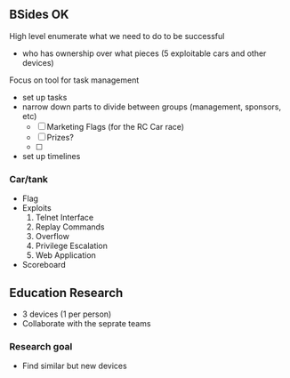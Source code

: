 ## BSides OK
High level enumerate what we need to do to be successful
- who has ownership over what pieces (5 exploitable cars and other devices)

Focus on tool for task management
- set up tasks
- narrow down parts to divide between groups (management, sponsors, etc)
    - [ ] Marketing Flags (for the RC Car race)
    - [ ] Prizes?
    - [ ] 
- set up timelines

### Car/tank
- Flag
- Exploits
    1. Telnet Interface
    2. Replay Commands
    3. Overflow
    4. Privilege Escalation
    5. Web Application
- Scoreboard

## Education Research
- 3 devices (1 per person)
- Collaborate with the seprate teams

### Research goal
- Find similar but new devices
